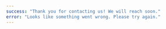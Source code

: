```yaml
---
success: "Thank you for contacting us! We will reach soon."
error: "Looks like something went wrong. Please try again."
---
```

